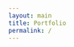 ```yaml
---
layout: main
title: Portfolio
permalink: /
---
```

<!--
<div class="card w-100">
  <div class="card-body">
    <h5 class="card-title">Card title</h5>
    <p class="card-text">With supporting text below as a natural lead-in to additional content.</p>
  </div>
</div>-->